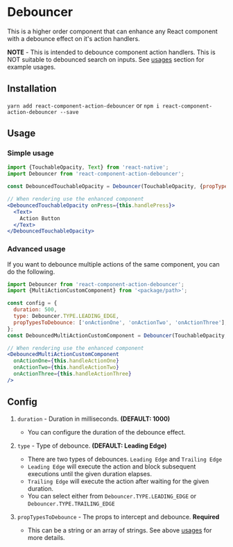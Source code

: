 # Debouncer

This is a higher order component that can enhance any React component with a debounce effect on it's action handlers.

**NOTE** - This is intended to debounce component action handlers. This is NOT suitable to debounced search on inputs. See [usages](#usage) section for example usages.

## Installation

`yarn add react-component-action-debouncer` or `npm i react-component-action-debouncer --save`

## Usage

### Simple usage

```jsx
import {TouchableOpacity, Text} from 'react-native';
import Debouncer from 'react-component-action-debouncer';

const DebouncedTouchableOpacity = Debouncer(TouchableOpacity, {propTypesToDebounce: 'onPress'});

// When rendering use the enhanced component
<DebouncedTouchableOpacity onPress={this.handlePress}>
  <Text>
    Action Button
  </Text>
</DebouncedTouchableOpacity>
```

### Advanced usage

If you want to debounce multiple actions of the same component, you can do the following.

```jsx
import Debouncer from 'react-component-action-debouncer';
import {MultiActionCustomComponent} from '<package/path>';

const config = {
  duration: 500,
  type: Debouncer.TYPE.LEADING_EDGE,
  propTypesToDebounce: ['onActionOne', 'onActionTwo', 'onActionThree'],
};
const DebouncedMultiActionCustomComponent = Debouncer(TouchableOpacity, config);

// When rendering use the enhanced component
<DebouncedMultiActionCustomComponent
  onActionOne={this.handleActionOne}
  onActionTwo={this.handleActionTwo}
  onActionThree={this.handleActionThree}
/>
```

## Config

1. `duration` - Duration in milliseconds.  **(DEFAULT: 1000)**
   - You can configure the duration of the debounce effect.

2. `type` - Type of debounce. **(DEFAULT: Leading Edge)**
   - There are two types of debounces. `Leading Edge` and `Trailing Edge`
   - `Leading Edge` will execute the action and block subsequent executions until the given duration elapses.
   - `Trailing Edge` will execute the action after waiting for the given duration.
   - You can select either from `Debouncer.TYPE.LEADING_EDGE` or `Debouncer.TYPE.TRAILING_EDGE`

3. `propTypesToDebounce` - The props to intercept and debounce. **Required**
   - This can be a string or an array of strings. See above [usages](#usage) for more details.
